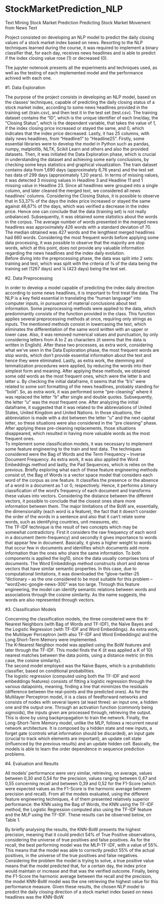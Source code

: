 # StockMarketPrediction_NLP

Text Mining 
Stock Market Prediction 
Predicting Stock Market Movement from News Text 
 
 
Project consisted on developing an NLP model to predict the daily closing values of a stock market index based on news. Resorting to the NLP techniques learned during the course, it was required to implement a binary classifier that, for each day, receives news headlines and is able to predict if the index closing value rose (1) or decreased (0).

The jupyter notenook presents all the experiments and techniques used, as well as the testing of each implemented model and the performance achived with each one. 
 
#1.	Data Exploration 
 
The purpose of the project consists in developing an NLP model, based on the classes’ techniques, capable of predicting the daily closing status of a stock market index, according to some news headlines provided in the training set (train.csv), and then test it in the test set (test.csv). 
The training dataset contains the “ID”, which is the unique identifier of each line/day, the “Closing Status”, which is the dependent variable, that takes the value of 1, if the index closing price increased or stayed the same, and 0, which indicates that the index price decreased. Lastly, it has 25 columns, with daily news headlines, from “Headline1” to “Headline25”. 
Firstly, some essential libraries were to develop the model in Python such as pandas, numpy, matplotlib, NLTK, Scikit Learn and others and also the provided datasets. 
Then, it was initiated the Data Exploration phase, which is crucial in understanding the dataset and achieving some early conclusions, by checking some keys statistics and graphical visualization. 
The train dataset contains data from 1,690 days (approximately 6,76 years)  and the test set has data of 299 days (approximately 1,20 years). 
In terms of missing values, it was detected 3 missing values in Headline 3 and Headline 11 and 1 missing value in Headline 23. Since all headlines were grouped into a single column, and later cleaned the merged text, we considered all news headlines’ columns. 
Considering the Closing Status, it is possible to observe that in 53,37% of the days the index price increased or stayed the same against 46,67% of the days, which was verified a decrease in the index price. Hence one can conclude that the data (training set) is not really unbalanced. 
Subsequently, it was obtained some statistics about the words in the corpus. The average number of words presented in the merged news headlines was approximately 426 words with a standard deviation of 70. The median obtained was 427 words and the lengthiest merged headlines had 660 words. Considering the most frequent words before applying some data processing, it was possible to observe that the majority are stop words, which at this point, does not provide any valuable information regarding the news headlines and the index daily evolution.  
Before diving into the preprocessing phase, the data was split into 2 sets: training and test, which was split with the criteria of ¾ of the data being the training set (1267 days) and ¼ (423 days) being the test set.  

#2.	Data Preprocessing 
 
In order to develop a model capable of predicting the index daily direction according to some news headlines, it is important to first treat the data. The NLP is a key field essential in translating the “human language” into computer inputs, in pursuance of material conclusions about text information. 
Some preprocessing methods were applied to the data, which predominantly consists of the function provided in the class. This function applies several preprocessing methods at once, requiring only strings as inputs. The mentioned methods consist in lowercasing the text, which eliminates the differentiation of the same word written with an upper or lower case. Also, it was removed numerical values and punctuation, by only considering letters from A to Z as characters (it seems that the data is written in English). After these two processes, as extra work, considering what we’ve seen in the Data Exploration phase, the most frequent words are stop words, which don’t provide essential information about the text and hence they were eliminated. Lastly, as extra work, the stemming and lemmatization procedures were applied, by reducing the words into their simplest form and meaning. After applying these methods, we obtained some odd words as the most frequent ones, which were the letter b and letter u. By checking the initial dataframe, it seems that the “b’s” were related to some sort formatting of the news headlines, probably standing for “bold”. So, as extra work, it was performed some “pre-cleaning” where it was replaced the letter “b” after single and double quotes. Subsequently, the letter “u” was the most frequent one. After analyzing the initial dataframe, it suggested that it was related to the abbreviations of United States, United Kingdom and United Nations. In those situations, the abbreviation is made with a dot between the letter “u” and the next capital letter, so these situations were also considered in the “pre cleaning” phase.  
After applying these pre-cleaning replacements, those situations disappeared, which resulted in having more valuable words as the most frequent ones.  
To implement some classification models, it was necessary to implement some feature engineering to the train and test data. The techniques considered were the Bag of Words and the Term Frequency – Inverse Document Frequency. As extra work, it was also applied the Word Embeddings method and lastly, the Pad Sequences, which is relies on the previous. 
Briefly exploring what each of these feature engineering methods consist of, the Bag of Words is a vector space model that considers each word of the corpus as one feature. It classifies the presence or the absence of a word in a document as 1 or 0, respectively. Hence, it performs a binary classification of the word’s frequency of each document and transforms these values into vectors. Considering the distance between the different vectors, it possible to conclude that the closest ones share more information between them. The major limitations of the BoW are, essentially, the dimensionality (each word is a feature), the fact that it doesn’t consider the order of the words in a sentence and also that it can’t relate some words, such as identifying countries, unit measures, etc.  
The TF-IDF technique is the result of two concepts which may be somewhat contradictory. First it considers the raw frequency of each word in a document (term-frequency) and secondly it gives importance to words that appear few in document. Basically, it gives a higher weight to words that occur few in documents and identifies which documents add more information than the ones who share the same information. To both components is applied the log10, since the data usually comprises tons of documents. 
The Word Embeddings method constructs short and dense vectors that have similar semantic properties. In this case, due to computational limitations, it was downloaded the “glove-twitter-25 “dictionary – as the one considered to be most suitable for this problem – “word2vec-google-news-300” was too large. Through this feature engineering, the model can identify semantic relations between words and associations through the coisine similarity. As the name suggests, the words are also represented through vectors.  
 

#3.	Classification Models 
 
Concerning the classification models, the three considered were the K-Nearest Neighbors (with Bag of Words and TF-IDF), the Naïve Bayes and the Logistic Regression (with TF-IDF and Word Embeddings). As extra work, the Multilayer Perceptron (with also TF-IDF and Word Embeddings) and  the Long Short-Term Memory were implemented.  
The K-Nearest Neighbor model was applied using the BoW features and later through the TF-IDF. This model finds the K (it was applied a K of 10) nearest matches between the data points, using a distance metric (in this case, the coisine similarity).  
The second model employed was the Naïve Bayes, which is a probabilistic classifier, based on conditional probabilities.  
The logistic regression (computed using both the TF-IDF and word embeddings features) consists of fitting a logistic regression through the various datapoints, meaning, finding a line that minimizes the residuals (difference between the real-points and the predicted ones). 
As for the Multilayer Perceptron model, it is a class of feedforward networks and consists of nodes with several layers (at least three): an input one, a hidden one and the output one. Through an activation function (commonly being sigmoids), the inputs given are processed through, retrieving the output. This is done by using backpropagation to train the network. 
Finally, the Long-Short-Term Memory model, unlike the MLP, follows a recurrent neural network architecture. It is composed by a hidden state and new inputs, a forget gate (controls what information should be discarded), an input gate (crucial to track which elements are important), an update cell state (influenced by the previous results) and an update hidden cell.  Basically, the models is able to learn the order dependence in sequence prediction problems. 
  
 

#4.	Evaluation and Results 
 
All models’ performance were very similar, retrieving, on average, values between 0,30 and 0,54 for the precision, values ranging between 0,47 and 0,55 concerning recall and between 0,39 and 0,52 for the F1-Score (which were expected values as the F1-Score is the harmonic average between precision and recall). 
From all the models evaluated, using the different feature engineering techniques, 4 of them presented relatively superior performance: the KNN using  the Bag of Words, the KNN using the TF-IDF method, the Logistic Regression computed also using the TF-IDF feature and the MLP using the TF-IDF. These results can be observed below, on Table 1. 
  
By briefly analysing the results, the KNN-BoW presents the highest precision, meaning that it could predict 54% of True Positive observations, considering the universe of true positives and false positives. As for the recall, the best performing model was the MLP-TF-IDF, with a value of 55%. This means that the model was able to correctly predict 55% of the actual positives, in the universe of the true positives and false negatives. Considering the problem the model is trying to solve, a true positive value means that the model predicted that, for a certain day, the index price would maintain or increase and that was the verified outcome. Finally, being the F1-Score the harmonic average between the recall and the precision, the model KNN-BoW model was the one retrieving the highest value for this performance measure. 
Given these results, the chosen NLP model to predict the daily closing direction of a stock market index based on news headlines was the KNN-BoW. 
 
